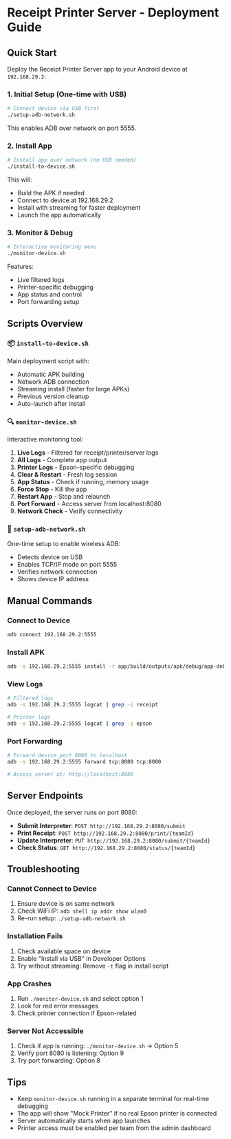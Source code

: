 # Receipt Printer Server - Deployment Guide

## Quick Start

Deploy the Receipt Printer Server app to your Android device at `192.168.29.2`:

### 1. Initial Setup (One-time with USB)
```bash
# Connect device via USB first
./setup-adb-network.sh
```
This enables ADB over network on port 5555.

### 2. Install App
```bash
# Install app over network (no USB needed)
./install-to-device.sh
```
This will:
- Build the APK if needed
- Connect to device at 192.168.29.2
- Install with streaming for faster deployment
- Launch the app automatically

### 3. Monitor & Debug
```bash
# Interactive monitoring menu
./monitor-device.sh
```
Features:
- Live filtered logs
- Printer-specific debugging
- App status and control
- Port forwarding setup

## Scripts Overview

### 📦 `install-to-device.sh`
Main deployment script with:
- Automatic APK building
- Network ADB connection
- Streaming install (faster for large APKs)
- Previous version cleanup
- Auto-launch after install

### 🔍 `monitor-device.sh`
Interactive monitoring tool:
1. **Live Logs** - Filtered for receipt/printer/server logs
2. **All Logs** - Complete app output
3. **Printer Logs** - Epson-specific debugging
4. **Clear & Restart** - Fresh log session
5. **App Status** - Check if running, memory usage
6. **Force Stop** - Kill the app
7. **Restart App** - Stop and relaunch
8. **Port Forward** - Access server from localhost:8080
9. **Network Check** - Verify connectivity

### 🔧 `setup-adb-network.sh`
One-time setup to enable wireless ADB:
- Detects device on USB
- Enables TCP/IP mode on port 5555
- Verifies network connection
- Shows device IP address

## Manual Commands

### Connect to Device
```bash
adb connect 192.168.29.2:5555
```

### Install APK
```bash
adb -s 192.168.29.2:5555 install -r app/build/outputs/apk/debug/app-debug.apk
```

### View Logs
```bash
# Filtered logs
adb -s 192.168.29.2:5555 logcat | grep -i receipt

# Printer logs
adb -s 192.168.29.2:5555 logcat | grep -i epson
```

### Port Forwarding
```bash
# Forward device port 8080 to localhost
adb -s 192.168.29.2:5555 forward tcp:8080 tcp:8080

# Access server at: http://localhost:8080
```

## Server Endpoints

Once deployed, the server runs on port 8080:

- **Submit Interpreter**: `POST http://192.168.29.2:8080/submit`
- **Print Receipt**: `POST http://192.168.29.2:8080/print/{teamId}`
- **Update Interpreter**: `PUT http://192.168.29.2:8080/submit/{teamId}`
- **Check Status**: `GET http://192.168.29.2:8080/status/{teamId}`

## Troubleshooting

### Cannot Connect to Device
1. Ensure device is on same network
2. Check WiFi IP: `adb shell ip addr show wlan0`
3. Re-run setup: `./setup-adb-network.sh`

### Installation Fails
1. Check available space on device
2. Enable "Install via USB" in Developer Options
3. Try without streaming: Remove `-t` flag in install script

### App Crashes
1. Run `./monitor-device.sh` and select option 1
2. Look for red error messages
3. Check printer connection if Epson-related

### Server Not Accessible
1. Check if app is running: `./monitor-device.sh` → Option 5
2. Verify port 8080 is listening: Option 9
3. Try port forwarding: Option 8

## Tips

- Keep `monitor-device.sh` running in a separate terminal for real-time debugging
- The app will show "Mock Printer" if no real Epson printer is connected
- Server automatically starts when app launches
- Printer access must be enabled per team from the admin dashboard
